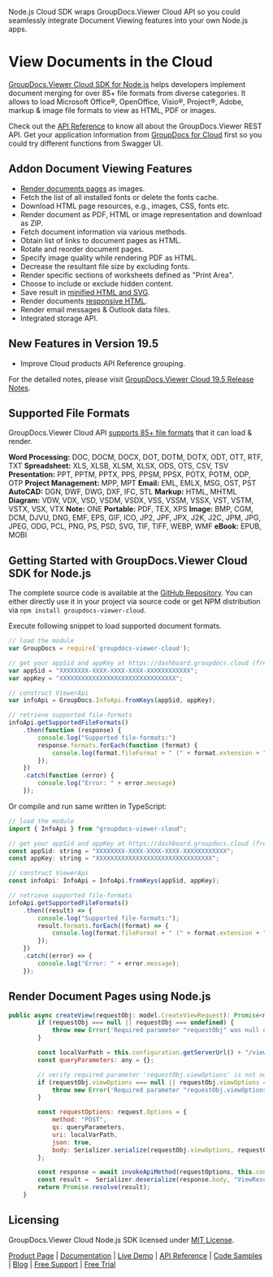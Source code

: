 Node.js Cloud SDK wraps GroupDocs.Viewer Cloud API so you could seamlessly integrate Document Viewing features into your own Node.js apps.

# View Documents in the Cloud

[GroupDocs.Viewer Cloud SDK for Node.js](https://products.groupdocs.cloud/viewer/nodejs) helps developers implement document merging for over 85+ file formats from diverse categories. It allows to load Microsoft Office®, OpenOffice, Visio®, Project®, Adobe, markup & image file formats to view as HTML, PDF or images. 

Check out the [API Reference](https://apireference.groupdocs.cloud/viewer/) to know all about the GroupDocs.Viewer REST API. Get your application information from [GroupDocs for Cloud](https://dashboard.groupdocs.cloud/#/apps) first so you could try different functions from Swagger UI.

## Addon Document Viewing Features

- [Render documents pages](https://wiki.groupdocs.cloud/viewercloud/developer-guide/document-pages/rendering-document-pages/) as images.
- Fetch the list of all installed fonts or delete the fonts cache.
- Download HTML page resources, e.g., images, CSS, fonts etc.
- Render document as PDF, HTML or image representation and download as ZIP.
- Fetch document information via various methods.
- Obtain list of links to document pages as HTML.
- Rotate and reorder document pages.
- Specify image quality while rendering PDF as HTML.
- Decrease the resultant file size by excluding fonts.
- Render specific sections of worksheets defined as "Print Area".
- Choose to include or exclude hidden content.
- Save result in [minified HTML and SVG](https://wiki.groupdocs.cloud/viewercloud/developer-guide/document-pages/minification-of-html-and-svg/).
- Render documents [responsive HTML](https://wiki.groupdocs.cloud/viewercloud/developer-guide/document-pages/rendering-document-to-responsive-html/).
- Render email messages & Outlook data files.
- Integrated storage API.

## New Features in Version 19.5

- Improve Cloud products API Reference grouping.

For the detailed notes, please visit [GroupDocs.Viewer Cloud 19.5 Release Notes](https://wiki.groupdocs.cloud/viewercloud/release-notes/2019/groupdocs-viewer-cloud-19-5-release-notes/).

## Supported File Formats

GroupDocs.Viewer Cloud API [supports 85+ file formats](https://wiki.groupdocs.cloud/viewercloud/getting-started/supported-document-formats/) that it can load & render.

**Word Processing:** DOC, DOCM, DOCX, DOT, DOTM, DOTX, ODT, OTT, RTF, TXT
**Spreadsheet:** XLS, XLSB, XLSM, XLSX, ODS, OTS, CSV, TSV
**Presentation:** PPT, PPTM, PPTX, PPS, PPSM, PPSX, POTX, POTM, ODP, OTP
**Project Management:** MPP, MPT
**Email:** EML, EMLX, MSG, OST, PST
**AutoCAD:** DGN, DWF, DWG, DXF, IFC, STL
**Markup:** HTML, MHTML
**Diagram:** VDW, VDX, VSD, VSDM, VSDX, VSS, VSSM, VSSX, VST, VSTM, VSTX, VSX, VTX
**Note:** ONE
**Portable:** PDF, TEX, XPS
**Image:** BMP, CGM, DCM, DJVU, DNG, EMF, EPS, GIF, ICO, JP2, JPF, JPX, J2K, J2C, JPM, JPG, JPEG, ODG, PCL, PNG, PS, PSD, SVG, TIF, TIFF, WEBP, WMF
**eBook:** EPUB, MOBI

## Getting Started with GroupDocs.Viewer Cloud SDK for Node.js

The complete source code is available at the [GitHub Repository](https://github.com/groupdocs-viewer-cloud/groupdocs-viewer-cloud-node). You can either directly use it in your project via source code or get NPM distribution via `npm install groupdocs-viewer-cloud`.

Execute following snippet to load supported document formats.

```js
// load the module
var GroupDocs = require('groupdocs-viewer-cloud');

// get your appSid and appKey at https://dashboard.groupdocs.cloud (free registration is required).
var appSid = "XXXXXXXX-XXXX-XXXX-XXXX-XXXXXXXXXXXX";
var appKey = "XXXXXXXXXXXXXXXXXXXXXXXXXXXXXXXX";

// construct ViewerApi
var infoApi = GroupDocs.InfoApi.fromKeys(appSid, appKey);

// retrieve supported file-formats
infoApi.getSupportedFileFormats()
    .then(function (response) {
        console.log("Supported file-formats:")
        response.formats.forEach(function (format) {
            console.log(format.fileFormat + " (" + format.extension + ")");
        });
    })
    .catch(function (error) {
        console.log("Error: " + error.message)
    });
```

Or compile and run same written in TypeScript:

```js
// load the module
import { InfoApi } from "groupdocs-viewer-cloud";

// get your appSid and appKey at https://dashboard.groupdocs.cloud (free registration is required).
const appSid: string = "XXXXXXXX-XXXX-XXXX-XXXX-XXXXXXXXXXXX";
const appKey: string = "XXXXXXXXXXXXXXXXXXXXXXXXXXXXXXXX";

// construct ViewerApi
const infoApi: InfoApi = InfoApi.fromKeys(appSid, appKey);

// retrieve supported file-formats
infoApi.getSupportedFileFormats()
    .then((result) => {
        console.log("Supported file-formats:");
        result.formats.forEach((format) => {
            console.log(format.fileFormat + " (" + format.extension + ")");
        });
    })
    .catch((error) => {
        console.log("Error: " + error.message);
    });
```

## Render Document Pages using Node.js

```js
public async createView(requestObj: model.CreateViewRequest): Promise<model.ViewResult> {
        if (requestObj === null || requestObj === undefined) {
            throw new Error('Required parameter "requestObj" was null or undefined when calling createView.');
        }

        const localVarPath = this.configuration.getServerUrl() + "/viewer/view";
        const queryParameters: any = {};

        // verify required parameter 'requestObj.viewOptions' is not null or undefined
        if (requestObj.viewOptions === null || requestObj.viewOptions === undefined) {
            throw new Error('Required parameter "requestObj.viewOptions" was null or undefined when calling createView.');
        }

        const requestOptions: request.Options = {
            method: "POST",
            qs: queryParameters,
            uri: localVarPath,
            json: true,
            body: Serializer.serialize(requestObj.viewOptions, requestObj.viewOptions.constructor.name === "Object" ? "ViewOptions" : requestObj.viewOptions.constructor.name),
        };

        const response = await invokeApiMethod(requestOptions, this.configuration);
        const result =  Serializer.deserialize(response.body, "ViewResult");
        return Promise.resolve(result);
    }
```

## Licensing

GroupDocs.Viewer Cloud Node.js SDK licensed under [MIT License](https://github.com/groupdocs-viewer-cloud/groupdocs-viewer-cloud-node/blob/HEAD/LICENSE).

[Product Page](https://products.groupdocs.cloud/viewer/nodejs) | [Documentation](https://github.com/groupdocs-viewer-cloud/groupdocs-viewer-cloud-node) | [Live Demo](https://products.groupdocs.app/viewer/family) | [API Reference](https://apireference.groupdocs.cloud/viewer/) | [Code Samples](https://github.com/groupdocs-viewer-cloud/groupdocs-viewer-cloud-node) | [Blog](https://blog.groupdocs.cloud/category/viewer/) | [Free Support](https://forum.groupdocs.cloud/c/viewer) | [Free Trial](https://dashboard.groupdocs.cloud/#/apps)
